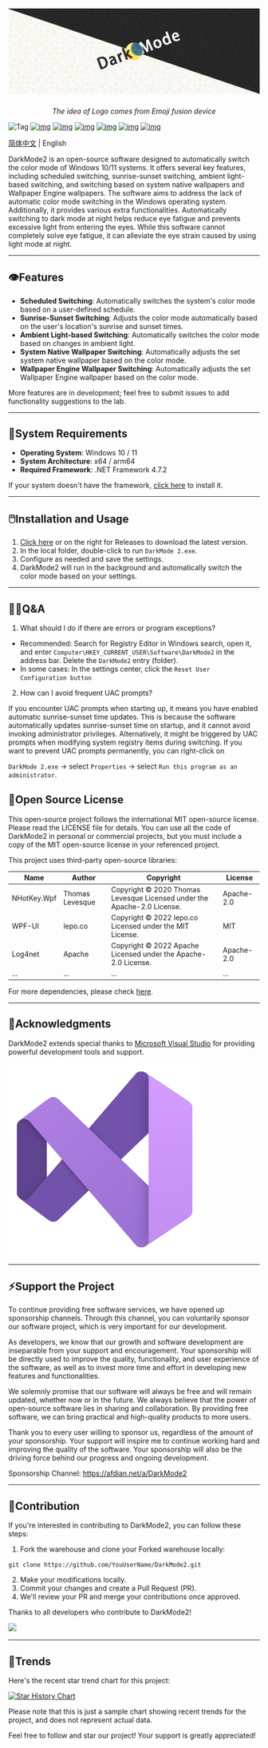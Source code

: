 # ![Logo](./docs/dark.jpg)

<p align="center"><i>The idea of Logo comes from Emoji fusion device</i></p>

![Tag](https://img.shields.io/github/tag/Melon-Studio/DarkMode2.svg) 
[![img](https://camo.githubusercontent.com/4c5e9973d91f9ac30425d8cdef2fb574b50f64e21cdad202be047f3848021b0a/68747470733a2f2f696d672e736869656c64732e696f2f6769746875622f666f726b732f4d656c6f6e2d53747564696f2f4461726b4d6f6465323f7374796c653d666c61742d737175617265)](https://github.com/Melon-Studio/DarkMode2/blob/master) 
[![img](https://camo.githubusercontent.com/b76728bc1c74684ee31f0be49f10ff005cd400a1ddae507d304be940b2a51412/68747470733a2f2f696d672e736869656c64732e696f2f6769746875622f73746172732f4d656c6f6e2d53747564696f2f4461726b4d6f6465323f7374796c653d666c61742d737175617265)](https://github.com/Melon-Studio/DarkMode2/blob/master) 
[![img](https://camo.githubusercontent.com/560c4d1a2d4d97df23b5148747dc88de44f51fdcb25254bb34144a041d7aaa22/68747470733a2f2f696d672e736869656c64732e696f2f6769746875622f6973737565732f4d656c6f6e2d53747564696f2f4461726b4d6f6465323f7374796c653d666c61742d737175617265)](https://github.com/Melon-Studio/DarkMode2/blob/master) 
[![img](https://camo.githubusercontent.com/5977bd502d8bba7c7aa9f76c04b1fc95ec64986900044e0c4e07b19ba5b9696f/68747470733a2f2f696d672e736869656c64732e696f2f6769746875622f6c6963656e73652f4d656c6f6e2d53747564696f2f4461726b4d6f6465323f7374796c653d666c61742d737175617265)](https://github.com/Melon-Studio/DarkMode2/blob/master) 
[![img](https://camo.githubusercontent.com/e9fbca5d0b8195869f2368539ad6eb31d979abd866bb8e4fc3165b5fae627f9a/68747470733a2f2f696d672e736869656c64732e696f2f6769746875622f6c6173742d636f6d6d69742f4d656c6f6e2d53747564696f2f4461726b4d6f6465323f7374796c653d666c61742d737175617265)](https://camo.githubusercontent.com/e9fbca5d0b8195869f2368539ad6eb31d979abd866bb8e4fc3165b5fae627f9a/68747470733a2f2f696d672e736869656c64732e696f2f6769746875622f6c6173742d636f6d6d69742f4d656c6f6e2d53747564696f2f4461726b4d6f6465323f7374796c653d666c61742d737175617265) 
[![img](https://camo.githubusercontent.com/05e612beecc0f77dc26faecb1b367a4323d11713fbc50c9a0904cca36fd24de2/68747470733a2f2f696d672e736869656c64732e696f2f6769746875622f64697363757373696f6e732f4d656c6f6e2d53747564696f2f4461726b4d6f6465323f7374796c653d666c61742d737175617265)](https://camo.githubusercontent.com/05e612beecc0f77dc26faecb1b367a4323d11713fbc50c9a0904cca36fd24de2/68747470733a2f2f696d672e736869656c64732e696f2f6769746875622f64697363757373696f6e732f4d656c6f6e2d53747564696f2f4461726b4d6f6465323f7374796c653d666c61742d737175617265)

[简体中文](./README.md) | English

DarkMode2 is an open-source software designed to automatically switch the color mode of Windows 10/11 systems. It offers several key features, including scheduled switching, sunrise-sunset switching, ambient light-based switching, and switching based on system native wallpapers and Wallpaper Engine wallpapers. The software aims to address the lack of automatic color mode switching in the Windows operating system. Additionally, it provides various extra functionalities. Automatically switching to dark mode at night helps reduce eye fatigue and prevents excessive light from entering the eyes. While this software cannot completely solve eye fatigue, it can alleviate the eye strain caused by using light mode at night.

---

## 👁️Features

- **Scheduled Switching**: Automatically switches the system's color mode based on a user-defined schedule.
- **Sunrise-Sunset Switching**: Adjusts the color mode automatically based on the user's location's sunrise and sunset times.
- **Ambient Light-based Switching**: Automatically switches the color mode based on changes in ambient light.
- **System Native Wallpaper Switching**: Automatically adjusts the set system native wallpaper based on the color mode.
- **Wallpaper Engine Wallpaper Switching**: Automatically adjusts the set Wallpaper Engine wallpaper based on the color mode.

More features are in development; feel free to submit issues to add functionality suggestions to the lab.

---

## 📀System Requirements

- **Operating System**: Windows 10 / 11
- **System Architecture**: x64 / arm64
- **Required Framework**: .NET Framework 4.7.2
  
If your system doesn't have the framework, [click here](https://dotnet.microsoft.com/en-us/download/dotnet-framework/thank-you/net472-web-installer) to install it.

---

## 🖱️Installation and Usage

1. [Click here](https://github.com/Melon-Studio/DarkMode2/releases) or on the right for Releases to download the latest version.
2. In the local folder, double-click to run `DarkMode 2.exe`.
3. Configure as needed and save the settings.
4. DarkMode2 will run in the background and automatically switch the color mode based on your settings.

---

## 😶‍🌫️Q&A

1. What should I do if there are errors or program exceptions?

 - Recommended: Search for 
Registry Editor in Windows search, open it, and enter 
`Computer\HKEY_CURRENT_USER\Software\DarkMode2` in the address bar. Delete the 
`DarkMode2` entry (folder).
 - In some cases: In the settings center, click the 
`Reset User Configuration button`

2. How can I avoid frequent UAC prompts?

If you encounter UAC prompts when starting up, it means you have enabled automatic sunrise-sunset time updates. This is because the software automatically updates sunrise-sunset time on startup, and it cannot avoid invoking administrator privileges. Alternatively, it might be triggered by UAC prompts when modifying system registry items during switching. If you want to prevent UAC prompts permanently, you can right-click on 

`DarkMode 2.exe` -> select `Properties` -> select `Run this program as an administrator`.

## 🧷Open Source License

This open-source project follows the international MIT open-source license. Please read the LICENSE file for details. You can use all the code of DarkMode2 in personal or commercial projects, but you must include a copy of the MIT open-source license in your referenced project.

This project uses third-party open-source libraries:
			
| Name        | Author            | Copyright                                                         | License       |
| ----------- | --------------- | ------------------------------------------------------------ | ---------- |
| NHotKey.Wpf | Thomas Levesque | Copyright © 2020 Thomas Levesque Licensed under the Apache-2.0 License. | Apache-2.0 |
| WPF-UI      | lepo.co         | Copyright © 2022 lepo.co Licensed under the MIT License.     | MIT        |
| Log4net     | Apache          | Copyright © 2022 Apache Licensed under the Apache-2.0 License. | Apache-2.0 |
| ...         | ...             | ...                                                          | ...        |


For more dependencies, please check [here](https://github.com/Melon-Studio/DarkMode2/network/dependencies).

---

## 🥰Acknowledgments

DarkMode2 extends special thanks to  [Microsoft Visual Studio](https://visualstudio.microsoft.com/)  for providing powerful development tools and support.

![IDE](./docs/IDE.svg)

---

## ⚡Support the Project

To continue providing free software services, we have opened up sponsorship channels. Through this channel, you can voluntarily sponsor our software project, which is very important for our development.

As developers, we know that our growth and software development are inseparable from your support and encouragement. Your sponsorship will be directly used to improve the quality, functionality, and user experience of the software, as well as to invest more time and effort in developing new features and functionalities.

We solemnly promise that our software will always be free and will remain updated, whether now or in the future. We always believe that the power of open-source software lies in sharing and collaboration. By providing free software, we can bring practical and high-quality products to more users.

Thank you to every user willing to sponsor us, regardless of the amount of your sponsorship. Your support will inspire me to continue working hard and improving the quality of the software. Your sponsorship will also be the driving force behind our progress and ongoing development.

Sponsorship Channel: https://afdian.net/a/DarkMode2

---

## 🎉Contribution

If you're interested in contributing to DarkMode2, you can follow these steps:

1. Fork the warehouse and clone your Forked warehouse locally:
```
git clone https://github.com/YouUserName/DarkMode2.git
```
2. Make your modifications locally.
3. Commit your changes and create a Pull Request (PR).
4. We'll review your PR and merge your contributions once approved.

Thanks to all developers who contribute to DarkMode2!

<a href="https://github.com/Melon-Studio/DarkMode2/graphs/contributors">
  <img src="https://contrib.rocks/image?repo=Melon-Studio/DarkMode2" />
</a>

---

## 📶Trends
Here's the recent star trend chart for this project:

[![Star History Chart](https://api.star-history.com/svg?repos=Melon-Studio/DarkMode,Melon-Studio/DarkMode2&type=Date)](https://star-history.com/#Melon-Studio/DarkMode&Melon-Studio/DarkMode2&Date)

Please note that this is just a sample chart showing recent trends for the project, and does not represent actual data.

Feel free to follow and star our project! Your support is greatly appreciated!
